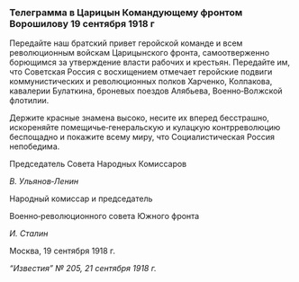 ### Телеграмма в Царицын Командующему фронтом Ворошилову 19 сентября 1918 г

Передайте наш братский привет геройской команде и всем революционным войскам Царицынского фронта, самоотверженно борющимся за утверждение власти рабочих и крестьян. Передайте им, что Советская Россия с восхищением отмечает геройские подвиги коммунистических и революционных полков Харченко, Колпакова, кавалерии Булаткина, броневых поездов Алябьева, Военно‑Волжской флотилии.

Держите красные знамена высоко, несите их вперед бесстрашно, искореняйте помещичье‑генеральскую и кулацкую контрреволюцию беспощадно и покажите всему миру, что Социалистическая Россия непобедима.

Председатель Совета Народных Комиссаров

_В. Ульянов‑Ленин_

Народный комиссар и председатель

Военно‑революционного совета Южного фронта

_И. Сталин_

Москва, 19 сентября 1918 г.

_“Известия” №_ _205, 21 сентября 1918_ _г._